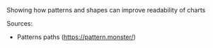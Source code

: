 Showing how patterns and shapes can improve readability of charts

Sources:
 - Patterns paths (https://pattern.monster/)